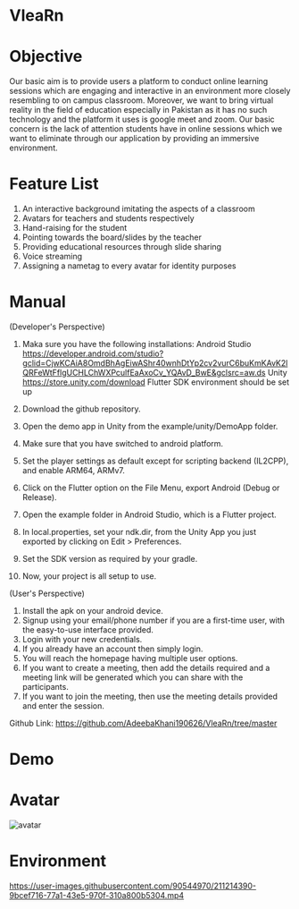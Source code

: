 # VleaRn

# Objective
Our basic aim is to provide users a platform to conduct online learning sessions which are engaging and interactive in an environment more closely resembling to on campus classroom. Moreover, we want to bring virtual reality in the field of education especially in Pakistan as it has no such technology and the platform it uses is google meet and zoom. Our basic concern is the lack of attention students have in online sessions which we want to eliminate through our application by providing an immersive environment.

# Feature List
1.	An interactive background imitating the aspects of a classroom
2.	Avatars for teachers and students respectively
3.	Hand-raising for the student 
4.	Pointing towards the board/slides by the teacher 
5.	Providing educational resources through slide sharing 
6.	Voice streaming 
7.	Assigning a nametag to every avatar for identity purposes

# Manual
(Developer's Perspective)
1. Maka sure you have the following installations:
   Android Studio https://developer.android.com/studio?gclid=CjwKCAiA8OmdBhAgEiwAShr40wnhDtYp2cv2vurC6buKmKAvK2lQRFeWtFflgUCHLChWXPculfEaAxoCv_YQAvD_BwE&gclsrc=aw.ds
   Unity https://store.unity.com/download
   Flutter
   SDK environment should be set up
   
2. Download the github repository.
3. Open the demo app in Unity from the example/unity/DemoApp folder.
4. Make sure that you have switched to android platform.
5. Set the player settings as default except for scripting backend (IL2CPP), and enable ARM64, ARMv7.
6. Click on the Flutter option on the File Menu, export Android (Debug or Release).
7. Open the example folder in Android Studio, which is a Flutter project.
8. In local.properties, set your ndk.dir, from the Unity App you just exported by clicking on Edit > Preferences.
9. Set the SDK version as required by your gradle.
10. Now, your project is all setup to use. 

(User's Perspective)
1.	Install the apk on your android device.
2.	Signup using your email/phone number if you are a first-time user, with the easy-to-use interface provided.
3.	Login with your new credentials.
4.	If you already have an account then simply login.
5.	You will reach the homepage having multiple user options.
6.	If you want to create a meeting, then add the details required and a meeting link will be generated which you can share with the participants.
7.	If you want to join the meeting, then use the meeting details provided and enter the session.

Github Link: https://github.com/AdeebaKhani190626/VleaRn/tree/master

# Demo

# Avatar 
![avatar](https://user-images.githubusercontent.com/90544970/211214369-0cf36a88-6470-4e3c-ba38-b307b5d572ec.jpeg)

# Environment
https://user-images.githubusercontent.com/90544970/211214390-9bcef716-77a1-43e5-970f-310a800b5304.mp4


